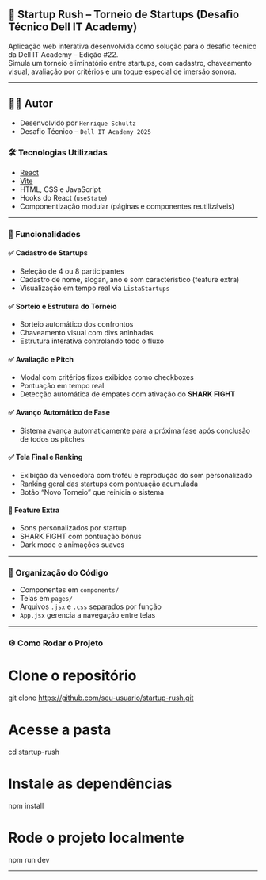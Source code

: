 ## 🚀 Startup Rush – Torneio de Startups (Desafio Técnico Dell IT Academy)

Aplicação web interativa desenvolvida como solução para o desafio técnico da Dell IT Academy – Edição #22.  
Simula um torneio eliminatório entre startups, com cadastro, chaveamento visual, avaliação por critérios e um toque especial de imersão sonora.

---

## 🧑‍💻 Autor

- Desenvolvido por `Henrique Schultz`
- Desafio Técnico – `Dell IT Academy 2025`

### 🛠️ Tecnologias Utilizadas

- [React](https://reactjs.org/)
- [Vite](https://vitejs.dev/)
- HTML, CSS e JavaScript
- Hooks do React (`useState`)
- Componentização modular (páginas e componentes reutilizáveis)

---

### 🧩 Funcionalidades

#### ✅ Cadastro de Startups

- Seleção de 4 ou 8 participantes
- Cadastro de nome, slogan, ano e som característico (feature extra)
- Visualização em tempo real via `ListaStartups`

#### ✅ Sorteio e Estrutura do Torneio

- Sorteio automático dos confrontos
- Chaveamento visual com divs aninhadas
- Estrutura interativa controlando todo o fluxo

#### ✅ Avaliação e Pitch

- Modal com critérios fixos exibidos como checkboxes
- Pontuação em tempo real
- Detecção automática de empates com ativação do **SHARK FIGHT**

#### ✅ Avanço Automático de Fase

- Sistema avança automaticamente para a próxima fase após conclusão de todos os pitches

#### ✅ Tela Final e Ranking

- Exibição da vencedora com troféu e reprodução do som personalizado
- Ranking geral das startups com pontuação acumulada
- Botão “Novo Torneio” que reinicia o sistema

#### 🎯 Feature Extra

- Sons personalizados por startup
- SHARK FIGHT com pontuação bônus
- Dark mode e animações suaves

---

### 🧠 Organização do Código

- Componentes em `components/`
- Telas em `pages/`
- Arquivos `.jsx` e `.css` separados por função
- `App.jsx` gerencia a navegação entre telas

---

### ⚙️ Como Rodar o Projeto

# Clone o repositório

git clone https://github.com/seu-usuario/startup-rush.git

# Acesse a pasta

cd startup-rush

# Instale as dependências

npm install

# Rode o projeto localmente

npm run dev

---
